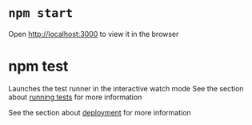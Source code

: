 # `npm start`
Open [http://localhost:3000](http://localhost:3000) to view it in the browser
# npm test
Launches the test runner in the interactive watch mode
See the section about [running tests](https://facebook.github.io/create-react-app/docs/running-tests) for more information

See the section about [deployment](https://facebook.github.io/create-react-app/docs/deployment) for more information
